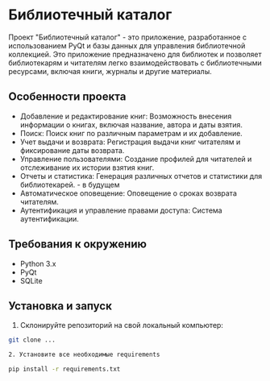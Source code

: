 # Библиотечный каталог

Проект "Библиотечный каталог" - это приложение, разработанное с использованием PyQt и базы данных для управления библиотечной коллекцией. Это приложение предназначено для библиотек и позволяет библиотекарям и читателям легко взаимодействовать с библиотечными ресурсами, включая книги, журналы и другие материалы.

## Особенности проекта

- Добавление и редактирование книг: Возможность внесения информации о книгах, включая название, автора и даты взятия.
- Поиск: Поиск книг по различным параметрам и их добавление.
- Учет выдачи и возврата: Регистрация выдачи книг читателям и фиксирование даты возврата.
- Управление пользователями: Создание профилей для читателей и отслеживание их истории взятия книг.
- Отчеты и статистика: Генерация различных отчетов и статистики для библиотекарей. - в будущем
- Автоматическое оповещение: Оповещение о сроках возврата читателям.
- Аутентификация и управление правами доступа: Система аутентификации.

## Требования к окружению

- Python 3.x
- PyQt
- SQLite

## Установка и запуск

1. Склонируйте репозиторий на свой локальный компьютер:

```bash
git clone ...

2. Установите все необходимые requirements
```
```bash
pip install -r requirements.txt
```
